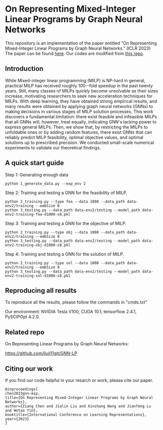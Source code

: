 # On Representing Mixed-Integer Linear Programs by Graph Neural Networks


This repository is an implementation of the paper entitled "On Representing Mixed-Integer Linear Programs by Graph Neural Networks." (ICLR 2023) The paper can be found [here](https://openreview.net/forum?id=4gc3MGZra1d). Our codes are modified from [this repo](https://github.com/ds4dm/learn2branch).

## Introduction

While Mixed-integer linear programming (MILP) is NP-hard in general, practical MILP has received roughly 100--fold speedup in the past twenty years. Still, many classes of MILPs quickly become unsolvable as their sizes increase, motivating researchers to seek new acceleration techniques for MILPs. With deep learning, they have obtained strong empirical results, and many results were obtained by applying graph neural networks (GNNs) to making decisions in various stages of MILP solution processes. This work discovers a fundamental limitation: there exist feasible and infeasible MILPs that all GNNs will, however, treat equally, indicating GNN's lacking power to express general MILPs. Then, we show that, by restricting the MILPs to unfoldable ones or by adding random features, there exist GNNs that can reliably predict MILP feasibility, optimal objective values, and optimal solutions up to prescribed precision.  We conducted small-scale numerical experiments to validate our theoretical findings.

## A quick start guide

Step 1: Generating enough data
```
python 1_generate_data.py --exp_env 2 
```
Step 2: Training and testing a GNN for the feasibility of MILP.
```
python 2_training.py --type fea --data 1000 --data_path data-env2/training --embSize 8
python 3_testing.py --data_path data-env2/testing --model_path data-env2-training-fea-d1000-s8.pkl
```
Step 3: Training and testing a GNN for the objective of MILP.
```
python 2_training.py --type obj --data 1000 --data_path data-env2/training --embSize 8
python 3_testing.py --data_path data-env2/testing --model_path data-env2-training-obj-d1000-s8.pkl
```
Step 4: Training and testing a GNN for the solution of MILP.
```
python 2_training.py --type sol --data 1000 --data_path data-env2/training --embSize 8
python 3_testing.py --data_path data-env2/testing --model_path data-env2-training-sol-d1000-s8.pkl
```

## Reproducing all results

To reproduce all the results, please follow the commands in "cmds.txt"

Our environment: NVIDIA Tesla V100, CUDA 10.1, tensorflow 2.4.1, PySCIPOpt 4.2.0.

## Related repo

On Representing Linear Programs by Graph Neural Networks:

https://github.com/liujl11git/GNN-LP

## Citing our work

If you find our code helpful in your resarch or work, please cite our paper.
```
@inproceedings{
chen2023gnn-mip,
title={On Representing Mixed-Integer Linear Programs by Graph Neural Networks},
author={Ziang Chen and Jialin Liu and Xinshang Wang and Jianfeng Lu and Wotao Yin},
booktitle={International Conference on Learning Representations},
year={2023}
}
```

